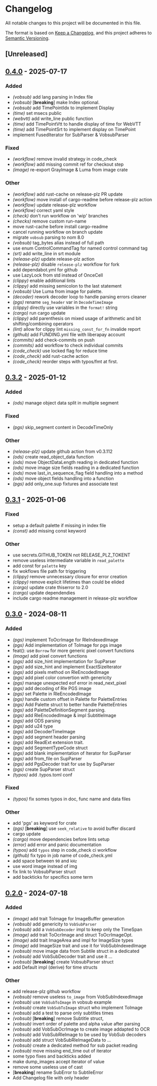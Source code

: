 # Changelog
All notable changes to this project will be documented in this file.

The format is based on [Keep a Changelog](https://keepachangelog.com/en/1.0.0/),
and this project adheres to [Semantic Versioning](https://semver.org/spec/v2.0.0.html).

## [Unreleased]

## [0.4.0](https://github.com/gwen-lg/subtile/compare/v0.3.2...v0.4.0) - 2025-07-17

### Added

- *(vobsub)* add lang parsing in Index file
- *(vobsub)* [**breaking**] make Index optional.
- *(vobsub)* add TimePointIdx to implement Display
- *(time)* set msecs public
- *(webvtt)* add write_line public function
- *(time)* add TimePointVtt to handle display of time for WebVTT
- *(time)* add TimePointSrt to implement display on TimePoint
- implement FusedIterator for SubParser & VobsubParser

### Fixed

- *(workflow)* remove invalid strategy in code_check
- *(workflow)* add missing commit ref for checkout step
- *(image)* re-export GrayImage & Luma from image crate

### Other

- *(workflow)* add rust-cache on release-plz PR update
- *(workflow)* move install of cargo-readme before release-plz action
- *(workflow)* update release-plz workflow
- *(workflow)* correct yaml style
- *(check)* don't run workflow on 'wip' branches
- *(checks)* remove custom run-name
- move rust-cache before install cargo-readme
- cancel running workflow on branch update
- migrate `vobsub` parsing to nom 8.0
- *(vobsub)* tag_bytes alias instead of full path
- use enum ControlCommandTag for named control command tag
- *(srt)* add write_line in srt module
- *(release-plz)* update release-plz action
- *(release-plz)* disable `release-plz` workflow for fork
- add dependabot.yml for github
- use LazyLock from std instead of OnceCell
- *(clippy)* enable additional lints
- *(clippy)* add missing semicolon to the last statement
- *(vobsub)* Use Luma<u8> from image for palette.
- *(decoder)* rework decoder loop to handle parsing errors cleaner
- *(pgs)* rename `seg_header` var in `DecodeTimeImage`
- *(clippy)* directly use variables in the `format!` string
- *(cargo)* run cargo update
- *(clippy)* add parenthesis on mixed usage of arithmetic and bit shifting/combining operators
- *(lint)* allow for clippy lint `missing_const_for_fn` invalide report
- *(github)* add FUNDING.yml file with liberapay account
- *(commits)* add check-commits on push
- *(commits)* add workflow to check individual commits
- *(code_check)* use locked flag for reduce time
- *(code_check)* add rust-cache action
- *(code_check)* reorder steps with typos/fmt at first.

## [0.3.2](https://github.com/gwen-lg/subtile/compare/v0.3.1...v0.3.2) - 2025-01-12

### Added

- *(ods)* manage object data split in multiple segment

### Fixed

- *(pgs)* skip_segment content in DecodeTimeOnly

### Other

- *(release-plz)* update github action from v0.3.112
- *(ods)* create read_object_data function
- *(ods)* move ObjectDataLength reading in dedicated function
- *(ods)* move image size fields reading in a dedicated function
- *(ods)* move last_in_sequence_flag field handling into a method
- *(ods)* move object fields handling into a function
- *(pgs)* add only_one.sup fixtures and associate test

## [0.3.1](https://github.com/gwen-lg/subtile/compare/v0.3.0...v0.3.1) - 2025-01-06

### Fixed

- setup a default palette if missing in index file
- *(const)* add missing const keyword

### Other

- use secrets.GITHUB_TOKEN not RELEASE_PLZ_TOKENT
- remove useless intermediate variable in `read_palette`
- add const for `palette` key
- fix wokflows file path for triggering
- *(clippy)* remove unnecessary closure for error creation
- *(clippy)* remove explicit lifetimes than could be elided
- *(cargo)* update crate thiserror to 2.0
- *(cargo)* update dependendies
- include cargo readme management in release-plz workflow

## [0.3.0](https://github.com/gwen-lg/subtile/compare/v0.2.0...v0.3.0) - 2024-08-11

### Added
- *(pgs)* implement ToOcrImage for RleIndexedImage
- *(pgs)* Add implementation of ToImage for pgs image
- feat(): use `Borrow` for more generic pixel convert functions
- *(image)* add pixel convert functions
- *(pgs)* add size_hint implementation for SupParser
- *(pgs)* add size_hint and implement ExactSizeIterator
- *(pgs)* add pixels method on RleEncodedImage
- *(pgs)* add pixel color convertion with genericity
- *(pgs)* manage unexpected eof error in read_next_pixel
- *(pgs)* add decoding of Rle PGS image
- *(pgs)* set Palette in RleEncodedImage
- *(pgs)* handle custom offset in Palette for PaletteEntries
- *(pgs)* Add Palette struct to better handle PaletteEntries
- *(pgs)* add PaletteDefinitionSegment parsing.
- *(pgs)* add RleEncodedImage & impl SubtitleImage
- *(pgs)* add ODS parsing
- *(pgs)* add u24 type
- *(pgs)* add DecoderTimeImage
- *(pgs)* add segment header parsing
- *(pgs)* add ReadExt extension trait.
- *(pgs)* add SegmentTypeCode struct
- *(pgs)* add blank implementation of Iterator for SupParser
- *(pgs)* add from_file on SupParser
- *(pgs)* add PgsDecoder trait for use by SupParser
- *(pgs)* create SupParser struct
- *(typos)* add .typos.toml conf

### Fixed
- *(typos)* fix somes typos in doc, func name and data files

### Other
- add 'pgs' as keyword for crate
- *(pgs)* [**breaking**] use `seek_relative` to avoid buffer discard
- cargo update
- *(cargo)* move dependencies before lints setup
- *(error)* add error and panic documentation
- *(typos)* add `typos` step in code_check ci workflow
- *(github)* fix typo in job name of code_check.yml
- add space between `90` and `kHz`
- use word image instead of img
- fix link to VobsubParser struct
- add backticks for specifics some term

## [0.2.0](https://github.com/gwen-lg/subtile/compare/v0.1.9...v0.2.0) - 2024-07-18

### Added
- *(image)* add trait ToImage for ImageBuffer generation
- *(vobsub)* add genericity to `VobSubParser`
- *(vobsub)* add a `VobSubDecoder` impl to keep only the TimeSpan
- *(image)* add trait ToOcrImage and struct ToOcrImageOpt.
- *(image)* add trait ImageArea and impl for ImageSize types
- *(image)* add ImageSize trait and use it for VobSubIndexedImage
- *(vobsub)* move image data from Subtile struct in a dedicated
- *(vobsub)* add VobSubDecoder trait and use it ...
- *(vobsub)* [**breaking**] create VobsubParser struct
- add Default impl (derive) for time structs

### Other
- add release-plz github workflow
- *(vobsub)* remove useless `to_image` from VobSubIndexedImage
- *(vobsub)* use `VobSubToImage` in vobsub example
- *(vobsub)* create `VobSubToImage` struct who implement ToImage
- *(vobsub)* add a test to parse only subtitles times
- *(vobsub)* [**breaking**] remove Subtitle struct,
- *(vobsub)* invert order of palette and alpha value after parsing
- *(vobsub)* add VobSubOcrImage to create image addapted to OCR
- *(vobsub)* add VobSubRleImage to be used by VobSub decoders
- *(vobsub)* add struct VobSubRleImageData to ...
- *(vobsub)* create a dedicated method for sub packet reading
- *(vobsub)* move missing end_time out of iterator
- some typo fixes and backticks added
- make dump_images accept iterator of value
- remove some useless use of cast
- [**breaking**] rename SubError to SubtileError
- Add Changelog file with only header
